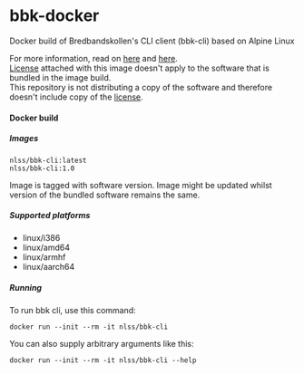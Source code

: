 # bbk-docker
Docker build of Bredbandskollen's CLI client (bbk-cli) based on Alpine Linux

For more information, read on [here](http://www.bredbandskollen.se/bredbandskollen-cli/) and [here](https://github.com/dotse/bbk).  
[License](LICENSE) attached with this image doesn't apply to the software that is bundled in the image build.  
This repository is not distributing a copy of the software and therefore doesn't include copy of the [license](https://github.com/dotse/bbk/blob/master/src/LICENSE).  


#### Docker build
  

##### Images
```
nlss/bbk-cli:latest
nlss/bbk-cli:1.0
```

Image is tagged with software version. Image might be updated whilst version of the bundled software remains the same.  

##### Supported platforms
- linux/i386
- linux/amd64
- linux/armhf
- linux/aarch64

##### Running
To run bbk cli, use this command:  
```
docker run --init --rm -it nlss/bbk-cli
```

You can also supply arbitrary arguments like this:
```
docker run --init --rm -it nlss/bbk-cli --help
```